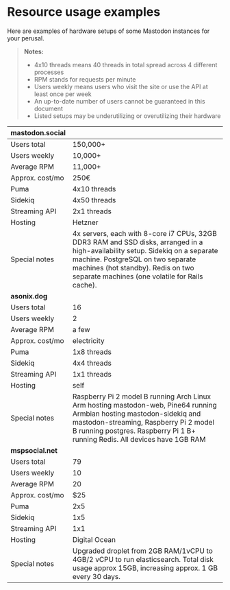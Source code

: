 Resource usage examples
=======================

Here are examples of hardware setups of some Mastodon instances for your perusal.

> **Notes:**
>
> - 4x10 threads means 40 threads in total spread across 4 different processes
> - RPM stands for requests per minute
> - Users weekly means users who visit the site or use the API at least once per week
> - An up-to-date number of users cannot be guaranteed in this document
> - Listed setups may be underutilizing or overutilizing their hardware

|mastodon.social| |
|-------------------|-|
|Users total|150,000+|
|Users weekly|10,000+|
|Average RPM|11,000+|
|Approx. cost/mo|250€|
|Puma|4x10 threads|
|Sidekiq|4x50 threads|
|Streaming API|2x1 threads|
|Hosting|Hetzner|
|Special notes|4x servers, each with 8-core i7 CPUs, 32GB DDR3 RAM and SSD disks, arranged in a high-availability setup. Sidekiq on a separate machine. PostgreSQL on two separate machines (hot standby). Redis on two separate machines (one volatile for Rails cache).|
|**asonix.dog**| |
|Users total|16|
|Users weekly|2|
|Average RPM|a few|
|Approx. cost/mo|electricity|
|Puma|1x8 threads|
|Sidekiq|4x4 threads|
|Streaming API|1x1 threads|
|Hosting|self|
|Special notes|Raspberry Pi 2 model B running Arch Linux Arm hosting mastodon-web, Pine64 running Armbian hosting mastodon-sidekiq and mastodon-streaming, Raspberry Pi 2 model B running postgres.  Raspberry Pi 1 B+ running Redis. All devices have 1GB RAM|
|**mspsocial.net**| |
|Users total|79|
|Users weekly|10|
|Average RPM|20|
|Approx. cost/mo|$25|
|Puma|2x5|
|Sidekiq|1x5|
|Streaming API|1x1|
|Hosting|Digital Ocean|
|Special notes|Upgraded droplet from 2GB RAM/1vCPU to 4GB/2 vCPU to run elasticsearch. Total disk usage approx 15GB, increasing approx. 1 GB every 30 days.|
